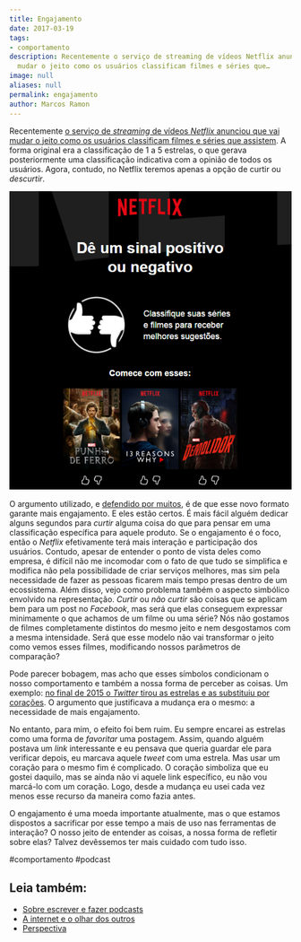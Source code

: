 ```yaml
---
title: Engajamento
date: 2017-03-19
tags:
- comportamento
description: Recentemente o serviço de streaming de vídeos Netflix anunciou que vai
  mudar o jeito como os usuários classificam filmes e séries que…
image: null
aliases: null
permalink: engajamento
author: Marcos Ramon
---
```

Recentemente [o serviço de _streaming_ de vídeos _Netflix_ anunciou que vai mudar o jeito como os usuários classificam filmes e séries que assistem](http://www.theverge.com/2017/3/16/14952434/netflix-five-star-ratings-going-away-thumbs-up-down). A forma original era a classificação de 1 a 5 estrelas, o que gerava posteriormente uma classificação indicativa com a opinião de todos os usuários. Agora, contudo, no Netflix teremos apenas a opção de curtir ou _descurtir_.

<img src="/assets/img/engajamento-medium.png">

O argumento utilizado, e [defendido por muitos](http://www.vulture.com/2017/03/netflix-killing-the-five-star-rating-is-a-good-idea.html), é de que esse novo formato garante mais engajamento. E eles estão certos. É mais fácil alguém dedicar alguns segundos para _curtir_ alguma coisa do que para pensar em uma classificação específica para aquele produto. Se o engajamento é o foco, então o _Netflix_ efetivamente terá mais interação e participação dos usuários. Contudo, apesar de entender o ponto de vista deles como empresa, é difícil não me incomodar com o fato de que tudo se simplifica e modifica não pela possibilidade de criar serviços melhores, mas sim pela necessidade de fazer as pessoas ficarem mais tempo presas dentro de um ecossistema. Além disso, vejo como problema também o aspecto simbólico envolvido na representação. _Curtir_ ou _não curtir_ são coisas que se aplicam bem para um post no _Facebook_, mas será que elas conseguem expressar minimamente o que achamos de um filme ou uma série? Nós não gostamos de filmes completamente distintos do mesmo jeito e nem desgostamos com a mesma intensidade. Será que esse modelo não vai transformar o jeito como vemos esses filmes, modificando nossos parâmetros de comparação?

Pode parecer bobagem, mas acho que esses símbolos condicionam o nosso comportamento e também a nossa forma de perceber as coisas. Um exemplo: [no final de 2015 o _Twitter_ tirou as estrelas e as substituiu por corações](https://blog.twitter.com/2015/hearts-on-twitter). O argumento que justificava a mudança era o mesmo: a necessidade de mais engajamento.

No entanto, para mim, o efeito foi bem ruim. Eu sempre encarei as estrelas como uma forma de _favoritar_ uma postagem. Assim, quando alguém postava um _link_ interessante e eu pensava que queria guardar ele para verificar depois, eu marcava aquele _tweet_ com uma estrela. Mas usar um coração para o mesmo fim é complicado. O coração simboliza que eu gostei daquilo, mas se ainda não vi aquele link específico, eu não vou marcá-lo com um coração. Logo, desde a mudança eu usei cada vez menos esse recurso da maneira como fazia antes.

O engajamento é uma moeda importante atualmente, mas o que estamos dispostos a sacrificar por esse tempo a mais de uso nas ferramentas de interação? O nosso jeito de entender as coisas, a nossa forma de refletir sobre elas? Talvez devêssemos ter mais cuidado com tudo isso.


#comportamento #podcast<div class="leia-tambem" markdown="1">
## Leia também:

- <a href="/sobre-escrever-e-fazer-podcasts">Sobre escrever e fazer podcasts</a>
- <a href="/a-internet-e-o-olhar-dos-outros">A internet e o olhar dos outros</a>
- <a href="/perspectiva">Perspectiva</a>
</div>